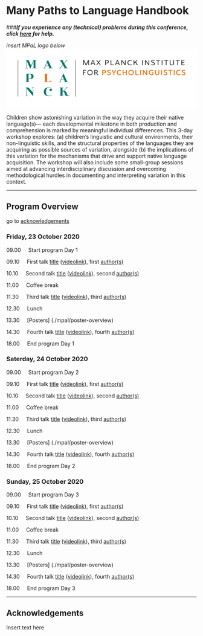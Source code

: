 # Many Paths to Language Handbook

###***If you experience any (technical) problems during this conference, click [here](./mpal/troubleshooting) for help.***

*insert MPaL logo below* <!-- Also keep mpi logo? -->
![insert MPaL image here](./mpal/MPIfPL_logo_regular.png)

Children show astonishing variation in the way they acquire their native language(s)—
each developmental milestone in both production and comprehension is marked by
meaningful individual differences. This 3-day workshop explores: (a) children’s
linguistic and cultural environments, their non-linguistic skills, and the structural
properties of the languages they are acquiring as possible sources of variation, alongside (b) the implications of this variation for the mechanisms that drive and support
native language acquisition. The workshop will also include some small-group sessions aimed at advancing interdisciplinary discussion and overcoming methodological
hurdles in documenting and interpreting variation in this context.

---

## Program Overview

go to [acknowledgements](#acknowledgements)
 
### Friday, 23 October 2020
09.00 &nbsp;&nbsp;&nbsp; Start program Day 1

09.10 &nbsp;&nbsp;&nbsp; First talk [title](./mpal/abstracts#link-talk-one) ([videolink](./mpal/video)), first [author(s)](./mpal/authors)

10.10 &nbsp;&nbsp;&nbsp; Second talk [title](./mpal/abstracts) ([videolink](./mpal/video)), second [author(s)](./mpal/authors)

11.00 &nbsp;&nbsp;&nbsp; Coffee break

11.30 &nbsp;&nbsp;&nbsp; Third talk [title](./mpal/abstracts) ([videolink](./mpal/video)), third [author(s)](./mpal/authors)

12.30 &nbsp;&nbsp;&nbsp; Lunch

13.30 &nbsp;&nbsp;&nbsp; [Posters] (./mpal/poster-overview)

14.30 &nbsp;&nbsp;&nbsp; Fourth talk [title](./mpal/abstracts) ([videolink](./mpal/video)), fourth [author(s)](./mpal/authors)

18.00 &nbsp;&nbsp;&nbsp; End program Day 1

### Saterday, 24 October 2020
09.00 &nbsp;&nbsp;&nbsp; Start program Day 2

09.10 &nbsp;&nbsp;&nbsp; First talk [title](./mpal/abstracts) ([videolink](./mpal/video)), first [author(s)](./mpal/authors)

10.10 &nbsp;&nbsp;&nbsp; Second talk [title](./mpal/abstracts) ([videolink](./mpal/video)), second [author(s)](./mpal/authors)

11.00 &nbsp;&nbsp;&nbsp; Coffee break

11.30 &nbsp;&nbsp;&nbsp; Third talk [title](./mpal/abstracts) ([videolink](./mpal/video)), third [author(s)](./mpal/authors)

12.30 &nbsp;&nbsp;&nbsp; Lunch

13.30 &nbsp;&nbsp;&nbsp; [Posters] (./mpal/poster-overview)

14.30 &nbsp;&nbsp;&nbsp; Fourth talk [title](./mpal/abstracts) ([videolink](./mpal/video)), fourth [author(s)](./mpal/authors)

18.00 &nbsp;&nbsp;&nbsp; End program Day 2

### Sunday, 25 October 2020
09.00 &nbsp;&nbsp;&nbsp; Start program Day 3

09.10 &nbsp;&nbsp;&nbsp; First talk [title](./mpal/abstracts) ([videolink](./mpal/video)), first [author(s)](./mpal/authors)

10.10 &nbsp;&nbsp;&nbsp; Second talk [title](./mpal/abstracts) ([videolink](./mpal/video)), second [author(s)](./mpal/authors)

11.00 &nbsp;&nbsp;&nbsp; Coffee break

11.30 &nbsp;&nbsp;&nbsp; Third talk [title](./mpal/abstracts) ([videolink](./mpal/video)), third [author(s)](./mpal/authors)

12.30 &nbsp;&nbsp;&nbsp; Lunch

13.30 &nbsp;&nbsp;&nbsp; [Posters] (./mpal/poster-overview)

14.30 &nbsp;&nbsp;&nbsp; Fourth talk [title](./mpal/abstracts) ([videolink](./mpal/video)), fourth [author(s)](./mpal/authors)

18.00 &nbsp;&nbsp;&nbsp; End program Day 3

---

## Acknowledgements

Insert text here

<!--
*Course materials*
**Course materials**
***Course materials***

_same_
__same__
___same___

[text with hyperlink](website/path with the actual link)

Example:
Instructions [here](./course_instructions/instructions-final_exam.md).

* creates a bullet point 

\ escaping certain functions: \* escapes the bullet point and creates the asteriks 
-->

